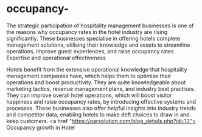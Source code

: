 # occupancy-
The strategic participation of hospitality management businesses is one of the reasons why occupancy rates in the hotel industry are rising significantly. These businesses specialise in offering hotels complete management solutions, utilising their knowledge and assets to streamline operations, improve guest experiences, and raise occupancy rates
 Expertise and operational effectiveness

Hotels benefit from the extensive operational knowledge that hospitality management companies have, which helps them to optimise their operations and boost productivity. They are quite knowledgeable about marketing tactics, revenue management plans, and industry best practises. They can improve overall hotel operations, which will boost visitor happiness and raise occupancy rates, by introducing effective systems and processes. These businesses also offer helpful insights into industry trends and competitor data, enabling hotels to make deft choices to draw in and keep customers.
<a href "https://oarsolution.com/blog_details.php?id=13"> Occupancy growth in Hotel			
 </a>
